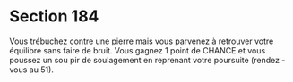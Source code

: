 # Section 184

Vous trébuchez contre une pierre mais vous parvenez à retrouver
votre équilibre sans faire de bruit. Vous gagnez 1 point de
CHANCE et vous poussez un sou pir de soulagement en reprenant
votre poursuite (rendez -vous au  51).